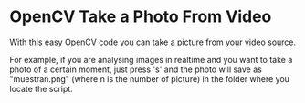 # OpenCV Take a Photo From Video

With this easy OpenCV code you can take a picture from your video source.

For example, if you are analysing images in realtime and you want to take a photo of a certain moment, just press 's' and the photo will save as "muestran.png" (where n is the number of picture) in the folder where you locate the script.

